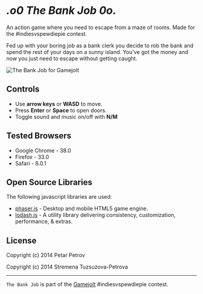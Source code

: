 _.o0 The Bank Job 0o._
==========================

An action game where you need to escape from a maze of rooms. Made for the #indiesvspewdiepie contest.

Fed up with your boring job as a bank clerk you decide to rob the bank and spend the rest of your days on a sunny island. You've got the money and now you just need to escape without getting caught.

![The Bank Job for Gamejolt](http://i.imgur.com/Dxnw4D6.png)

## Controls

  * Use **arrow keys** or **WASD** to move.
  * Press **Enter** or **Space** to open doors.
  * Toggle sound and music on/off with **N/M**

## Tested Browsers

  * Google Chrome - 38.0
  * Firefox - 33.0
  * Safari - 8.0.1

## Open Source Libraries
The following javascript libraries are used:

  * [phaser.js](http://phaser.io/) - Desktop and mobile HTML5 game engine.
  * [lodash.js](https://lodash.com/) - A utility library delivering consistency, customization, performance, & extras.

## License

Copyright (c) 2014 Petar Petrov

Copyright (c) 2014 Stremena Tuzsuzova-Petrova

---
`The Bank Job` is part of the [Gamejolt](http://jams.gamejolt.io/indiesvspewdiepie) #indiesvspewdiepie contest.

